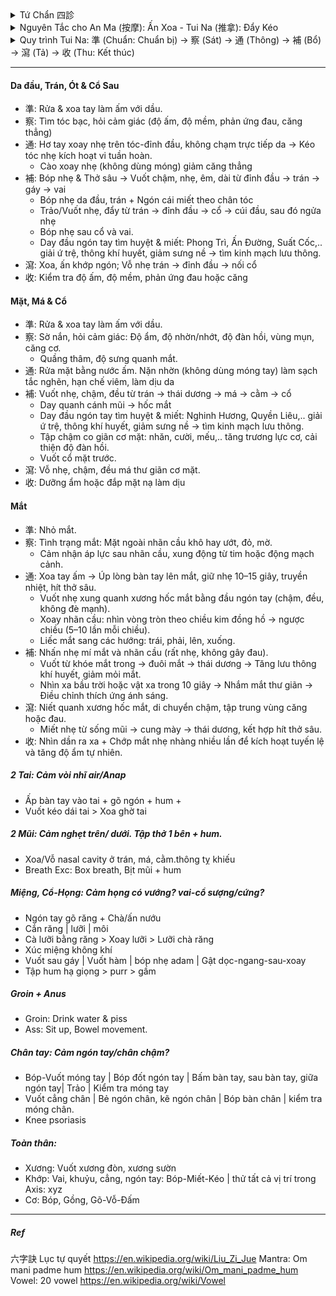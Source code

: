 <details><summary>Tứ Chẩn 四診</summary>
 
+ Vọng (望): Thần sắc (da, mắt, nét mặt), Sắc diện (màu sắc da), Lưỡi (hình dạng, màu sắc, rêu lưỡi), Hình dáng cơ thể (béo, tỷ lệ cơ thể: phù nề,..), Cử động (run, yếu liệt, cứng, loạng choạng)
+ Văn (聞 – Nghe / Ngửi): Mùi hơi thở, mùi cơ thể, tiếng thở - nói, tim đập
+ Vấn (問): Chỗ nào khó chịu, chỗ nào ngứa, cảm thấy ko thông, cảm thấy nặng, thói quen xấu, bệnh ..
+ Thiết (切 –  / Bắt mạch): Sờ da (đàn hồi, lạnh-nóng, ẩm-nhớt), cơ (lỏng, ), bắt mạch.
</details>
<details><summary> Nguyên Tắc cho An Ma (按摩): Ấn Xoa - Tui Na (推拿): Đẩy Kéo </summary>
 
+ 先表后里: Trước ngoài, sau trong. 先上后下: Trước trên, sau dưới. 先近后远: Trước gần, sau xa.
+ 先轻后重: Trước nhẹ, sau mạnh. 先慢后快: Trước chậm, sau nhanh. 由外及内: Từ ngoài vào trong.
+ 由通至補瀉: Từ thông đến bổ tả
</details>
<details><summary>Quy trình Tui Na: 準 (Chuẩn: Chuẩn bị) → 察 (Sát) → 通 (Thông) → 補 (Bổ) → 瀉 (Tả) → 收 (Thu: Kết thúc)</summary>

| Giai đoạn (漢字) | Mục tiêu chính                   | Kỹ thuật gợi ý                                               | Đặc điểm lực                         | Tốc độ        | Phạm vi         | Ví dụ huyệt/điểm               |
|------------------|----------------------------------|--------------------------------------------------------------|--------------------------------------|--------------|----------------|--------------------------------|
| 察 (Sát)         | Quan sát, xem xét, kiểm chứng    | Quan sát, sờ nắn, hỏi bệnh nhân, đánh giá trước và sau liệu trình | Rất nhẹ, tập trung cảm nhận           | Chậm         | Toàn vùng       | Độ ấm, độ mềm, phản ứng đau, sắc mặt |
| 通 (Thông)       | Khai thông khí huyết, làm ấm     | Xoa (摩), Vuốt (推), Miết (擠), Day nông (按)                  | Nhẹ – vừa, liên tục, đều             | Chậm         | Rộng           | Làm nóng vùng, vuốt dọc kinh lạc |
| 補 (Bổ)          | Nuôi dưỡng phần hư, phục hồi     | Day sâu chậm (按), Ấn giữ, Miết theo kinh (擠)                  | Vừa – sâu, tăng dần, êm              | Chậm         | Vừa            | Phong Trì (GB20), Kiên Tỉnh (GB21), Túc Tam Lý (ST36) |
| 瀉 (Tả)          | Giải ứ trệ, tiêu thực tà, giảm đau | Bấm A-thị huyệt (阿是穴), Đấm (捶), Vỗ (拍), Kéo giãn (牽引), Cào (抓) | Mạnh, dứt khoát, ngắt quãng hoặc kéo giãn đều | Nhanh – trung bình | Hẹp hoặc chuyên biệt | A-thị điểm, Hợp Cốc (LI4), Khúc Trì (LI11), Hoàn Khiêu (GB30) |
| 收 (Thu)    | Thư giãn, ổn định thần kinh      | Vuốt dài (撫), Cào nhẹ (抓), Xoa vòng (摩)                     | Nhẹ, êm dịu, đều đặn                  | Chậm         | Rộng           | Vuốt từ trung tâm ra ngoài, kết thúc vùng trị liệu |


###### Quy trình mẫu: Vai – Gáy
| Bước | Giai đoạn (漢字) | Thao tác chính                                | Thời lượng (tham khảo) | Ghi chú an toàn |
|------|------------------|-----------------------------------------------|------------------------|-----------------|
| 1    | **通 (Thông)**   | Xoa, vuốt, miết làm nóng toàn bộ vùng vai – gáy | 2–4 phút               | Dùng dầu/balm để tránh ma sát gây rát |
| 2    | **補 (Bổ)**      | Day sâu Kiên Tỉnh (GB21), Phong Trì (GB20)     | 3–5 phút               | Tăng lực từ từ, giữ cảm giác “căng tức dễ chịu” |
| 3    | **瀉 (Tả)**      | Bấm A-thị, đấm dọc hai bên cột sống, kéo giãn nhẹ | 2–4 phút               | Tránh ấn lên xương hoặc mạch máu lớn |
| 4    | **收 (Kết thúc)**| Vuốt dài và cào nhẹ toàn vùng                 | 30–60 giây             | Đưa cơ thể về trạng thái thư giãn, ổn định |
 </details>
 
---

#### Da đầu, Trán, Ót & Cổ Sau
+ 準: Rửa & xoa tay làm ấm với dầu.
+ 察: Tìm tóc bạc, hỏi cảm giác (độ ấm, độ mềm, phản ứng đau, căng thẳng)
+ 通: Hơ tay xoay nhẹ trên tóc-đỉnh đầu, không chạm trực tiếp da → Kéo tóc nhẹ kích hoạt vi tuần hoàn.
  + Cào xoay nhẹ (không dùng móng) giảm căng thẳng
+ 補: Bóp nhẹ & Thở sâu → Vuốt chậm, nhẹ, êm, dài từ đỉnh đầu → trán → gáy → vai
  + Bóp nhẹ da đầu, trán + Ngón cái miết theo chân tóc
  + Trảo/Vuốt nhẹ, đẩy từ trán → đỉnh đầu → cổ → cúi đầu, sau đó ngửa nhẹ
  + Bóp nhẹ sau cổ và vai.
  + Day đầu ngón tay tìm huyệt & miết: Phong Trì, Ấn Đường, Suất Cốc,.. giải ứ trệ, thông khí huyết, giảm sưng nề → tìm kinh mạch lưu thông.
+ 瀉: Xoa, ấn khớp ngón; Vỗ nhẹ trán → đỉnh đầu → nối cổ
+ 收: Kiểm tra độ ấm, độ mềm, phản ứng đau hoặc căng

#### Mặt, Má & Cổ 
+ 準: Rửa & xoa tay làm ấm với dầu.
+ 察: Sờ nắn, hỏi cảm giác: Độ ẩm, độ nhờn/nhớt, độ đàn hồi, vùng mụn, căng cơ.  
  + Quầng thâm, độ sưng quanh mắt.  
+ 通: Rửa mặt bằng nước ấm. Nặn nhờn (không dùng móng tay) làm sạch tắc nghẽn, hạn chế viêm, làm dịu da
+ 補: Vuốt nhẹ, chậm, đều từ trán → thái dương → má → cằm → cổ
  - Day quanh cánh mũi → hốc mắt
  - Day đầu ngón tay tìm huyệt & miết: Nghinh Hương, Quyền Liêu,.. giải ứ trệ, thông khí huyết, giảm sưng nề → tìm kinh mạch lưu thông.
  - Tập chậm co giãn cơ mặt: nhăn, cười, mếu,.. tăng trương lực cơ, cải thiện độ đàn hồi.
  - Vuốt cổ mặt trước.
+ 瀉: Vỗ nhẹ, chậm, đều má thư giãn cơ mặt.
+ 收: Dưỡng ẩm hoặc đắp mặt nạ làm dịu

#### Mắt 
+ 準: Nhỏ mắt.
+ 察: Tình trạng mắt: Mặt ngoài nhãn cầu khô hay ướt, đỏ, mờ.  
  - Cảm nhận áp lực sau nhãn cầu, xung động từ tim hoặc động mạch cảnh.    
+ 通: Xoa tay ấm → Úp lòng bàn tay lên mắt, giữ nhẹ 10–15 giây, truyền nhiệt, hít thở sâu. 
  - Vuốt nhẹ xung quanh xương hốc mắt bằng đầu ngón tay (chậm, đều, không đè mạnh).  
  - Xoay nhãn cầu: nhìn vòng tròn theo chiều kim đồng hồ → ngược chiều (5–10 lần mỗi chiều).  
  - Liếc mắt sang các hướng: trái, phải, lên, xuống.  
+ 補: Nhấn nhẹ mí mắt và nhãn cầu (rất nhẹ, không gây đau).  
  - Vuốt từ khóe mắt trong → đuôi mắt → thái dương → Tăng lưu thông khí huyết, giảm mỏi mắt.  
  - Nhìn xa bầu trời hoặc vật xa trong 10 giây → Nhắm mắt thư giãn → Điều chỉnh thích ứng ánh sáng.  
+ 瀉: Niết quanh xương hốc mắt, di chuyển chậm, tập trung vùng căng hoặc đau.  
  - Miết nhẹ từ sống mũi → cung mày → thái dương, kết hợp hít thở sâu.  
+ 收: Nhìn dần ra xa + Chớp mắt nhẹ nhàng nhiều lần để kích hoạt tuyến lệ và tăng độ ẩm tự nhiên.
    
##### 2 Tai: Cảm vòi nhĩ air/Anap 
+ Ấp bàn tay vào tai + gõ ngón + hum +
+ Vuốt kéo dái tai > Xoa ghờ tai
##### 2 Mũi: Cảm nghẹt trên/ dưới. Tập thở 1 bên + hum.
+ Xoa/Vỗ nasal cavity ở trán, má, cằm.thông tỵ khiếu
+ Breath Exc: Box breath, Bịt mũi + hum
##### Miệng, Cổ-Họng: Cảm họng có vướng? vai-cổ sượng/cứng? 
+ Ngón tay gõ răng + Chà/ấn nướu
+ Cắn răng | lưỡi | môi
+ Cà lưỡi bằng răng > Xoay lưỡi > Lưỡi chà răng
+ Xúc miệng không khí
+ Vuốt sau gáy | Vuốt hàm | bóp nhẹ adam | Gật dọc-ngang-sau-xoay
+ Tập hum hạ giọng > purr > gầm
##### Groin + Anus
+ Groin: Drink water & piss
+ Ass: Sit up, Bowel movement.
##### Chân tay: Cảm ngón tay/chân chậm?
+ Bóp-Vuốt móng tay | Bóp đốt ngón tay | Bấm bàn tay, sau bàn tay, giữa ngón tay| Trảo | Kiểm tra móng tay
+ Vuốt cẳng chân | Bẻ ngón chân, kẽ ngón chân | Bóp bàn chân | kiểm tra móng chân.
+ Knee psoriasis
##### Toàn thân: 
+ Xương: Vuốt xương đòn, xương sườn
+ Khớp: Vai, khuỷu, cẳng, ngón tay: Bóp-Miết-Kéo | thử tất cả vị trí trong Axis: xyz
+ Cơ: Bóp, Gồng, Gõ-Vỗ-Đấm
---
##### Ref
六字訣 Lục tự quyết
https://en.wikipedia.org/wiki/Liu_Zi_Jue
Mantra: Om mani padme hum
https://en.wikipedia.org/wiki/Om_mani_padme_hum
Vowel: 20 vowel
https://en.wikipedia.org/wiki/Vowel
